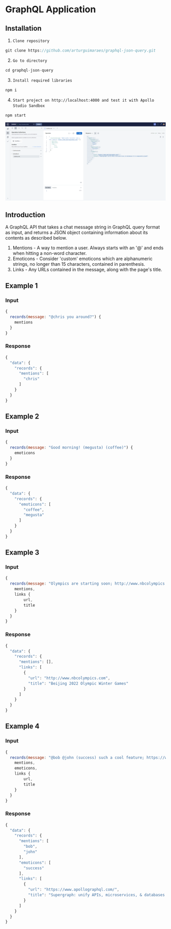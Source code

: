 # GraphQL Application

## Installation

1. `Clone repository`
```js 
git clone https://github.com/arturguimaraes/graphql-json-query.git 
```
2. `Go to directory`
```js 
cd graphql-json-query
```
3. `Install required libraries`
```js 
npm i
```
4. `Start project on http://localhost:4000 and test it with Apollo Studio Sandbox` 
```js 
npm start
```
![graphql-json-query](https://github.com/arturguimaraes/graphql-json-query/blob/main/src/assets/img/print.png?raw=true)

## Introduction

A GraphQL API that takes a chat message string in GraphQL query format as input, and returns a JSON object containing information about its contents as described below.

1. Mentions - A way to mention a user. Always starts with an '@' and ends when hitting a non-word character.
2. Emoticons - Consider 'custom' emoticons which are alphanumeric strings, no longer than 15 characters, contained in parenthesis.
3. Links - Any URLs contained in the message, along with the page's title.

## Example 1
### Input
```js
{
  records(message: "@chris you around?") {
    mentions
  }
}
```
### Response
```js
{
  "data": {
    "records": {
      "mentions": [
        "chris"
      ]
    }
  }
}
```
## Example 2
### Input
```js
{
  records(message: "Good morning! (megusta) (coffee)") {
    emoticons
  }
}
```
### Response
```js
{
  "data": {
    "records": {
      "emoticons": [
        "coffee",
        "megusta"
      ]
    }
  }
}
```
## Example 3
### Input
```js
{
  records(message: "Olympics are starting soon; http://www.nbcolympics.com") {
    mentions, 
    links {
        url,
        title
    }
  }
}
```
### Response
```js
{
  "data": {
    "records": {
      "mentions": [],
      "links": [
        {
          "url": "http://www.nbcolympics.com",
          "title": "Beijing 2022 Olympic Winter Games"
        }
      ]
    }
  }
}
```
## Example 4
### Input
```js
{
  records(message: "@bob @john (success) such a cool feature; https://www.apollographql.com/") {
    mentions, 
    emoticons,
    links {
        url,
        title
    }
  }
}
```
### Response
```js
{
  "data": {
    "records": {
      "mentions": [
        "bob",
        "john"
      ],
      "emoticons": [
        "success"
      ],
      "links": [
        {
          "url": "https://www.apollographql.com/",
          "title": "Supergraph: unify APIs, microservices, & databases in a composable graph"
        }
      ]
    }
  }
}
```